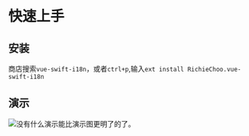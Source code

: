 # 快速上手
## 安装
商店搜索`vue-swift-i18n`，或者`ctrl+p`,输入`ext install RichieChoo.vue-swift-i18n`

## 演示
![没有什么演示能比演示图更明了的了。](/swift.gif)
